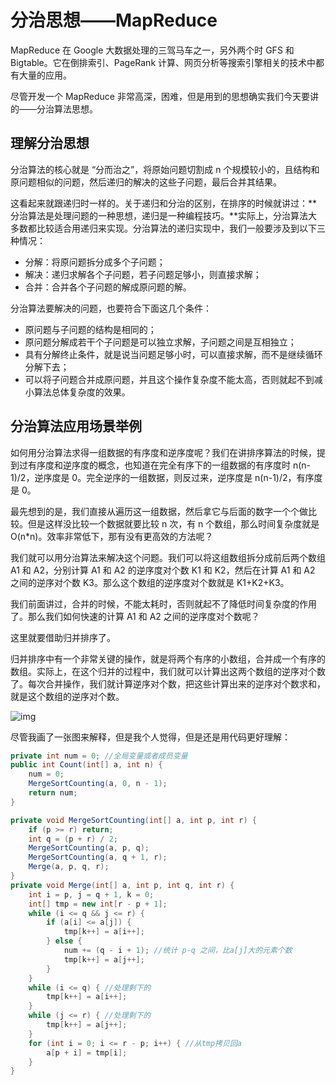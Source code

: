 # 分治思想——MapReduce

MapReduce 在 Google 大数据处理的三驾马车之一，另外两个时 GFS 和 Bigtable。它在倒排索引、PageRank 计算、网页分析等搜索引擎相关的技术中都有大量的应用。

尽管开发一个 MapReduce 非常高深，困难，但是用到的思想确实我们今天要讲的——分治算法思想。

## 理解分治思想

分治算法的核心就是 “分而治之”，将原始问题切割成 n 个规模较小的，且结构和原问题相似的问题，然后递归的解决的这些子问题，最后合并其结果。

这看起来就跟递归时一样的。关于递归和分治的区别，在排序的时候就讲过：**分治算法是处理问题的一种思想，递归是一种编程技巧。**实际上，分治算法大多数都比较适合用递归来实现。分治算法的递归实现中，我们一般要涉及到以下三种情况：

- 分解：将原问题拆分成多个子问题；
- 解决：递归求解各个子问题，若子问题足够小，则直接求解；
- 合并：合并各个子问题的解成原问题的解。

分治算法要解决的问题，也要符合下面这几个条件：

- 原问题与子问题的结构是相同的；
- 原问题分解成若干个子问题是可以独立求解，子问题之间是互相独立；
- 具有分解终止条件，就是说当问题足够小时，可以直接求解，而不是继续循环分解下去；
- 可以将子问题合并成原问题，并且这个操作复杂度不能太高，否则就起不到减小算法总体复杂度的效果。

## 分治算法应用场景举例

如何用分治算法求得一组数据的有序度和逆序度呢？我们在讲排序算法的时候，提到过有序度和逆序度的概念，也知道在完全有序下的一组数据的有序度时 n(n-1)/2，逆序度是 0。完全逆序的一组数据，则反过来，逆序度是 n(n-1)/2，有序度是 0。

最先想到的是，我们直接从遍历这一组数据，然后拿它与后面的数字一个个做比较。但是这样没比较一个数据就要比较 n 次，有 n 个数组，那么时间复杂度就是 O(n*n)。效率非常低下，那有没有更高效的方法呢？

我们就可以用分治算法来解决这个问题。我们可以将这组数组拆分成前后两个数组 A1 和 A2，分别计算 A1 和 A2 的逆序度对个数 K1 和 K2，然后在计算 A1 和 A2 之间的逆序对个数 K3。那么这个数组的逆序度对个数就是 K1+K2+K3。

我们前面讲过，合并的时候，不能太耗时，否则就起不了降低时间复杂度的作用了。那么我们如何快速的计算 A1 和 A2 之间的逆序度对个数呢？

这里就要借助归并排序了。

归并排序中有一个非常关键的操作，就是将两个有序的小数组，合并成一个有序的数组。实际上，在这个归并的过程中，我们就可以计算出这两个数组的逆序对个数了。每次合并操作，我们就计算逆序对个数，把这些计算出来的逆序对个数求和，就是这个数组的逆序对个数。

![img](https://static001.geekbang.org/resource/image/e8/32/e835cab502bec3ebebab92381c667532.jpg)

尽管我画了一张图来解释，但是我个人觉得，但是还是用代码更好理解：

```c#
private int num = 0; //全局变量或者成员变量
public int Count(int[] a, int n) {
    num = 0;
    MergeSortCounting(a, 0, n - 1);
    return num;
}

private void MergeSortCounting(int[] a, int p, int r) {
    if (p >= r) return;
    int q = (p + r) / 2;
    MergeSortCounting(a, p, q);
    MergeSortCounting(a, q + 1, r);
    Merge(a, p, q, r);
}
private void Merge(int[] a, int p, int q, int r) {
    int i = p, j = q + 1, k = 0;
    int[] tmp = new int[r - p + 1];
    while (i <= q && j <= r) {
        if (a[i] <= a[j]) {
            tmp[k++] = a[i++];
        } else {
            num += (q - i + 1); //统计 p-q 之间，比a[j]大的元素个数
            tmp[k++] = a[j++];
        }
    }
    while (i <= q) { //处理剩下的
        tmp[k++] = a[i++];
    }
    while (j <= r) { //处理剩下的
        tmp[k++] = a[j++];
    }
    for (int i = 0; i <= r - p; i++) { //从tmp拷贝回a
        a[p + i] = tmp[i];
    }
}
```

